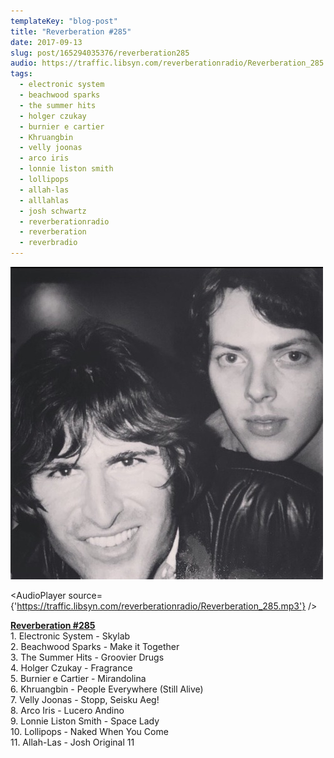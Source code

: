 ```yaml
---
templateKey: "blog-post"
title: "Reverberation #285"
date: 2017-09-13
slug: post/165294035376/reverberation285
audio: https://traffic.libsyn.com/reverberationradio/Reverberation_285.mp3
tags:
  - electronic system
  - beachwood sparks
  - the summer hits
  - holger czukay
  - burnier e cartier
  - Khruangbin
  - velly joonas
  - arco iris
  - lonnie liston smith
  - lollipops
  - allah-las
  - alllahlas
  - josh schwartz
  - reverberationradio
  - reverberation
  - reverbradio
---
```


![Reverberation #285](../images/e5b5ae386577c2b4ce91a53a5ec7b38156a28f37affd2add7812cffb471636e2.jpg)

<AudioPlayer source={'https://traffic.libsyn.com/reverberationradio/Reverberation_285.mp3'} />

<p><a href="https://traffic.libsyn.com/reverberationradio/Reverberation_285.mp3"><b>Reverberation #285</b></a><br />1. Electronic System - Skylab<br />2. Beachwood Sparks - Make it Together<br />3. The Summer Hits - Groovier Drugs<br />4. Holger Czukay - Fragrance<br />5. Burnier e Cartier - Mirandolina<br />6. Khruangbin - People Everywhere (Still Alive)<br />7. Velly Joonas - Stopp, Seisku Aeg!<br />8. Arco Iris - Lucero Andino<br />9. Lonnie Liston Smith - Space Lady<br />10. Lollipops - Naked When You Come<br />11. Allah-Las - Josh Original 11</p>
